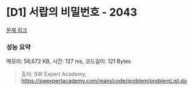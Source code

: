 # [D1] 서랍의 비밀번호 - 2043 

[문제 링크](https://swexpertacademy.com/main/code/problem/problemDetail.do?contestProbId=AV5QJ_8KAx8DFAUq) 

### 성능 요약

메모리: 56,672 KB, 시간: 127 ms, 코드길이: 121 Bytes



> 출처: SW Expert Academy, https://swexpertacademy.com/main/code/problem/problemList.do